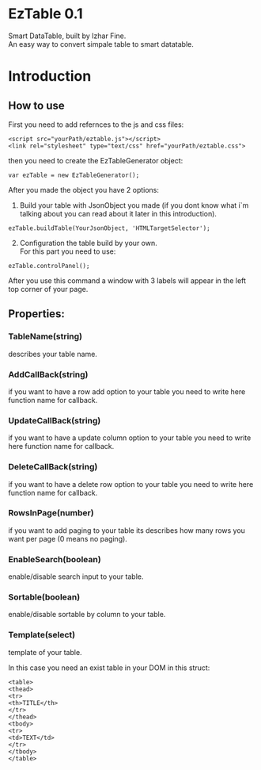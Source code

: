 # EzTable 0.1
Smart DataTable, built by Izhar Fine.<br />
An easy way to convert simpale table to smart datatable.

# Introduction
## How to use
First you need to add refernces to the js and css files:
```
<script src="yourPath/eztable.js"></script>
<link rel="stylesheet" type="text/css" href="yourPath/eztable.css">
```
then you need to create the EzTableGenerator object:
```
var ezTable = new EzTableGenerator();
```
After you made the object you have 2 options:<br />
1. Build your table with JsonObject you made (if you dont know what i`m talking about you can read about it later in this introduction).
```
ezTable.buildTable(YourJsonObject, 'HTMLTargetSelector');
```
2. Configuration the table build by your own.<br />
For this part you need to use:
```
ezTable.controlPanel();
```
After you use this command a window with 3 labels will appear in the left top corner of your page.<br />
## Properties:
### TableName(string)
describes your table name.<br />
### AddCallBack(string)
if you want to have a row add option to your table you need to write here function name for callback.<br />
### UpdateCallBack(string)
if you want to have a update column option to your table you need to write here function name for callback.<br />
### DeleteCallBack(string)
if you want to have a delete row option to your table you need to write here function name for callback.<br />
### RowsInPage(number)
if you want to add paging to your table its describes how many rows you want per page (0 means no paging).<br />
### EnableSearch(boolean)
enable/disable search input to your table.<br />
### Sortable(boolean)
enable/disable sortable by column to your table. <br />
### Template(select) 
template of your table.<br />

In this case you need an exist table in your DOM in this struct:
```
<table>
<thead>
<tr>
<th>TITLE</th>
</tr>
</thead>
<tbody>
<tr>
<td>TEXT</td>
</tr>
</tbody>
</table>
```
